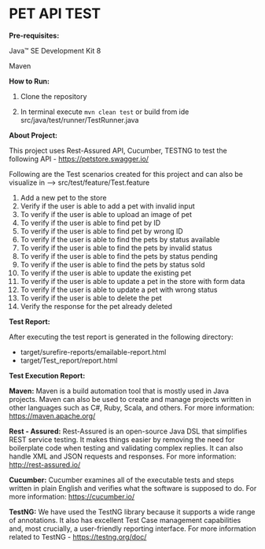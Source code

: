 # PET API TEST

**Pre-requisites:**

Java™ SE Development Kit 8

Maven


**How to Run:**

1. Clone the repository

2. In terminal execute ```mvn clean test``` or build from ide src/java/test/runner/TestRunner.java


**About Project:**

This project uses Rest-Assured API, Cucumber, TESTNG to test the following API - https://petstore.swagger.io/

Following are the Test scenarios created for this project and can also be visualize in --> src/test/feature/Test.feature

1. Add a new pet to the store
2. Verify if the user is able to add a pet with invalid input
3. To verify if the user is able to upload an image of pet
4. To verify if the user is able to find pet by ID
5. To verify if the user is able to find pet by wrong ID
6. To verify if the user is able to find the pets by status available
7. To verify if the user is able to find the pets by invalid status
8. To verify if the user is able to find the pets by status pending
9. To verify if the user is able to find the pets by status sold
10. To verify if the user is able to update the existing pet
11. To verify if the user is able to update a pet in the store with form data
12. To verify if the user is able to update a pet with wrong status
13. To verify if the user is able to delete the pet
14. Verify the response for the pet already deleted

**Test Report:**

After executing the test report is generated in the following directory:
- target/surefire-reports/emailable-report.html
- target/Test_report/report.html


**Test Execution Report:**



**Maven:**
Maven is a build automation tool that is mostly used in Java projects. Maven can also be used to create and manage projects written in other languages such as C#, Ruby, Scala, and others. For more information: https://maven.apache.org/

**Rest - Assured:**
Rest-Assured is an open-source Java DSL that simplifies REST service testing. It makes things easier by removing the need for boilerplate code when testing and validating complex replies. It can also handle XML and JSON requests and responses. For more information: http://rest-assured.io/

**Cucumber:**
Cucumber examines all of the executable tests and steps written in plain English and verifies what the software is supposed to do. For more information: https://cucumber.io/

**TestNG:**
We have used the TestNG library because it supports a wide range of annotations. It also has excellent Test Case management capabilities and, most crucially, a user-friendly reporting interface. For more information related to TestNG - https://testng.org/doc/

